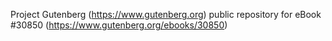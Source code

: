 Project Gutenberg (https://www.gutenberg.org) public repository for eBook #30850 (https://www.gutenberg.org/ebooks/30850)
